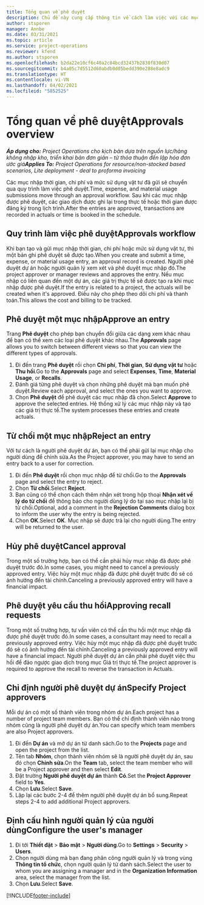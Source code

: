 ```yaml
---
title: Tổng quan về phê duyệt
description: Chủ đề này cung cấp thông tin về cách làm việc với các mục phê duyệt trong Project Operations.
author: stsporen
manager: Annbe
ms.date: 03/31/2021
ms.topic: article
ms.service: project-operations
ms.reviewer: kfend
ms.author: stsporen
ms.openlocfilehash: b2da22e10cf6c40a2c84bcd32437b2830f830d07
ms.sourcegitcommit: b4a05c7d5512d60abdb0d05bedd390e288e8adc9
ms.translationtype: HT
ms.contentlocale: vi-VN
ms.lasthandoff: 04/02/2021
ms.locfileid: "5852525"
---
```

# <a name="approvals-overview"></a><span data-ttu-id="63a95-103">Tổng quan về phê duyệt</span><span class="sxs-lookup"><span data-stu-id="63a95-103">Approvals overview</span></span>

<span data-ttu-id="63a95-104">_**Áp dụng cho:** Project Operations cho kịch bản dựa trên nguồn lực/hàng không nhập kho, triển khai bản đơn giản – từ thỏa thuận đến lập hóa đơn ước giá_</span><span class="sxs-lookup"><span data-stu-id="63a95-104">_**Applies To:** Project Operations for resource/non-stocked based scenarios, Lite deployment - deal to proforma invoicing_</span></span>

<span data-ttu-id="63a95-105">Các mục nhập thời gian, chi phí và mức sử dụng vật tư đã gửi sẽ chuyển qua quy trình làm việc phê duyệt.</span><span class="sxs-lookup"><span data-stu-id="63a95-105">Time, expense, and material usage submissions move through an approval workflow.</span></span> <span data-ttu-id="63a95-106">Sau khi các mục nhập được phê duyệt, các giao dịch được ghi lại trong thực tế hoặc thời gian được đăng ký trong lịch trình.</span><span class="sxs-lookup"><span data-stu-id="63a95-106">After the entries are approved, transactions are recorded in actuals or time is booked in the schedule.</span></span>

## <a name="approvals-workflow"></a><span data-ttu-id="63a95-107">Quy trình làm việc phê duyệt</span><span class="sxs-lookup"><span data-stu-id="63a95-107">Approvals workflow</span></span>
<span data-ttu-id="63a95-108">Khi bạn tạo và gửi mục nhập thời gian, chi phí hoặc mức sử dụng vật tư, thì một bản ghi phê duyệt sẽ được tạo.</span><span class="sxs-lookup"><span data-stu-id="63a95-108">When you create and submit a time, expense, or material usage entry, an approval record is created.</span></span> <span data-ttu-id="63a95-109">Người phê duyệt dự án hoặc người quản lý xem xét và phê duyệt mục nhập đó.</span><span class="sxs-lookup"><span data-stu-id="63a95-109">The project approver or manager reviews and approves the entry.</span></span> <span data-ttu-id="63a95-110">Nếu mục nhập có liên quan đến một dự án, các giá trị thực tế sẽ được tạo ra khi mục nhập được phê duyệt.</span><span class="sxs-lookup"><span data-stu-id="63a95-110">If the entry is related to a project, the actuals will be created when it's approved.</span></span> <span data-ttu-id="63a95-111">Điều này cho phép theo dõi chi phí và thanh toán.</span><span class="sxs-lookup"><span data-stu-id="63a95-111">This allows the cost and billing to be tracked.</span></span>

## <a name="approve-an-entry"></a><span data-ttu-id="63a95-112">Phê duyệt một mục nhập</span><span class="sxs-lookup"><span data-stu-id="63a95-112">Approve an entry</span></span>
<span data-ttu-id="63a95-113">Trang **Phê duyệt** cho phép bạn chuyển đổi giữa các dạng xem khác nhau để bạn có thể xem các loại phê duyệt khác nhau.</span><span class="sxs-lookup"><span data-stu-id="63a95-113">The **Approvals** page allows you to switch between different views so that you can view the different types of approvals.</span></span>
  
1. <span data-ttu-id="63a95-114">Đi đến trang **Phê duyệt** rồi chọn **Chi phí**, **Thời gian**, **Sử dụng vật tư** hoặc **Thu hồi**.</span><span class="sxs-lookup"><span data-stu-id="63a95-114">Go to the **Approvals** page and select **Expenses**, **Time**, **Material Usage**, or **Recalls**.</span></span>
2. <span data-ttu-id="63a95-115">Đánh giá từng phê duyệt và chọn những phê duyệt mà bạn muốn phê duyệt.</span><span class="sxs-lookup"><span data-stu-id="63a95-115">Review each approval, and select the ones you want to approve.</span></span>
3. <span data-ttu-id="63a95-116">Chọn **Phê duyệt** để phê duyệt các mục nhập đã chọn.</span><span class="sxs-lookup"><span data-stu-id="63a95-116">Select **Approve** to approve the selected entries.</span></span>
<span data-ttu-id="63a95-117">Hệ thống xử lý các mục nhập này và tạo các giá trị thực tế.</span><span class="sxs-lookup"><span data-stu-id="63a95-117">The system processes these entries and create actuals.</span></span>

## <a name="reject-an-entry"></a><span data-ttu-id="63a95-118">Từ chối một mục nhập</span><span class="sxs-lookup"><span data-stu-id="63a95-118">Reject an entry</span></span>
<span data-ttu-id="63a95-119">Với tư cách là người phê duyệt dự án, bạn có thể phải gửi lại mục nhập cho người dùng để chỉnh sửa.</span><span class="sxs-lookup"><span data-stu-id="63a95-119">As the Project approver, you may have to send an entry back to a user for correction.</span></span>
  
1. <span data-ttu-id="63a95-120">Đi đến **Phê duyệt** rồi chọn mục nhập để từ chối.</span><span class="sxs-lookup"><span data-stu-id="63a95-120">Go to the **Approvals** page and select the entry to reject.</span></span> 
2. <span data-ttu-id="63a95-121">Chọn **Từ chối**.</span><span class="sxs-lookup"><span data-stu-id="63a95-121">Select **Reject**.</span></span>
3. <span data-ttu-id="63a95-122">Bạn cũng có thể chọn cách thêm nhận xét trong hộp thoại **Nhận xét về lý do từ chối** để thông báo cho người dùng lý do tại sao mục nhập lại bị từ chối.</span><span class="sxs-lookup"><span data-stu-id="63a95-122">Optional, add a comment in the **Rejection Comments** dialog box to inform the user why the entry is being rejected.</span></span>
4. <span data-ttu-id="63a95-123">Chọn **OK**.</span><span class="sxs-lookup"><span data-stu-id="63a95-123">Select **OK**.</span></span> <span data-ttu-id="63a95-124">Mục nhập sẽ được trả lại cho người dùng.</span><span class="sxs-lookup"><span data-stu-id="63a95-124">The entry will be returned to the user.</span></span>
  
## <a name="cancel-approval"></a><span data-ttu-id="63a95-125">Hủy phê duyệt</span><span class="sxs-lookup"><span data-stu-id="63a95-125">Cancel approval</span></span>
<span data-ttu-id="63a95-126">Trong một số trường hợp, bạn có thể cần phải hủy mục nhập đã được phê duyệt trước đó.</span><span class="sxs-lookup"><span data-stu-id="63a95-126">In some cases, you might need to cancel a previously approved entry.</span></span> <span data-ttu-id="63a95-127">Việc hủy một mục nhập đã được phê duyệt trước đó sẽ có ảnh hưởng đến tài chính.</span><span class="sxs-lookup"><span data-stu-id="63a95-127">Canceling a previously approved entry will have a financial impact.</span></span> 

## <a name="approving-recall-requests"></a><span data-ttu-id="63a95-128">Phê duyệt yêu cầu thu hồi</span><span class="sxs-lookup"><span data-stu-id="63a95-128">Approving recall requests</span></span>
<span data-ttu-id="63a95-129">Trong một số trường hợp, tư vấn viên có thể cần thu hồi một mục nhập đã được phê duyệt trước đó.</span><span class="sxs-lookup"><span data-stu-id="63a95-129">In some cases, a consultant may need to recall a previously approved entry.</span></span> <span data-ttu-id="63a95-130">Việc hủy một mục nhập đã được phê duyệt trước đó sẽ có ảnh hưởng đến tài chính.</span><span class="sxs-lookup"><span data-stu-id="63a95-130">Canceling a previously approved entry will have a financial impact.</span></span> <span data-ttu-id="63a95-131">Người phê duyệt dự án cần phải phê duyệt việc thu hồi để đảo ngược giao dịch trong mục Giá trị thực tế.</span><span class="sxs-lookup"><span data-stu-id="63a95-131">The project approver is required to approve the recall to reverse the transaction in Actuals.</span></span>

## <a name="specify-project-approvers"></a><span data-ttu-id="63a95-132">Chỉ định người phê duyệt dự án</span><span class="sxs-lookup"><span data-stu-id="63a95-132">Specify Project approvers</span></span>
<span data-ttu-id="63a95-133">Mỗi dự án có một số thành viên trong nhóm dự án.</span><span class="sxs-lookup"><span data-stu-id="63a95-133">Each project has a number of project team members.</span></span> <span data-ttu-id="63a95-134">Bạn có thể chỉ định thành viên nào trong nhóm cũng là người phê duyệt dự án.</span><span class="sxs-lookup"><span data-stu-id="63a95-134">You can specify which team members are also Project approvers.</span></span>

1. <span data-ttu-id="63a95-135">Đi đến **Dự án** và mở dự án từ danh sách.</span><span class="sxs-lookup"><span data-stu-id="63a95-135">Go to the **Projects** page and open the project from the list.</span></span>
2. <span data-ttu-id="63a95-136">Tên tab **Nhóm**, chọn thành viên nhóm sẽ là người phê duyệt dự án, sau đó chọn **Chỉnh sửa**.</span><span class="sxs-lookup"><span data-stu-id="63a95-136">On the **Team** tab, select the team member who will be a Project approver and then select **Edit**.</span></span>
3. <span data-ttu-id="63a95-137">Đặt trường **Người phê duyệt dự án** thành **Có**.</span><span class="sxs-lookup"><span data-stu-id="63a95-137">Set the **Project Approver** field to **Yes**.</span></span>
4. <span data-ttu-id="63a95-138">Chọn **Lưu**.</span><span class="sxs-lookup"><span data-stu-id="63a95-138">Select **Save**.</span></span>
5. <span data-ttu-id="63a95-139">Lặp lại các bước 2-4 để thêm người phê duyệt dự án bổ sung.</span><span class="sxs-lookup"><span data-stu-id="63a95-139">Repeat steps 2-4 to add additional Project approvers.</span></span>

## <a name="configure-the-users-manager"></a><span data-ttu-id="63a95-140">Định cấu hình người quản lý của người dùng</span><span class="sxs-lookup"><span data-stu-id="63a95-140">Configure the user's manager</span></span>

1. <span data-ttu-id="63a95-141">Đi tới **Thiết đặt** > **Bảo mật** > **Người dùng**.</span><span class="sxs-lookup"><span data-stu-id="63a95-141">Go to **Settings** > **Security** > **Users**.</span></span>
2. <span data-ttu-id="63a95-142">Chọn người dùng mà bạn đang phân công người quản lý và trong vùng **Thông tin tổ chức**, chọn người quản lý từ danh sách.</span><span class="sxs-lookup"><span data-stu-id="63a95-142">Select the user to whom you are assigning a manager and in the **Organization Information** area, select the manager from the list.</span></span> 
3. <span data-ttu-id="63a95-143">Chọn **Lưu**.</span><span class="sxs-lookup"><span data-stu-id="63a95-143">Select **Save**.</span></span>




[!INCLUDE[footer-include](../includes/footer-banner.md)]
